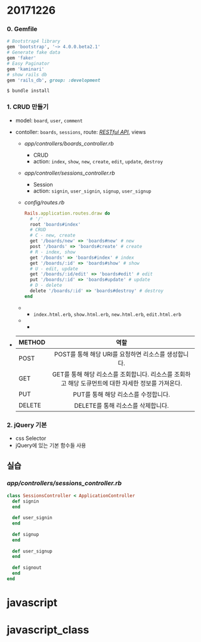 # 20171226

### 0. Gemfile

```ruby
# Bootstrap4 library
gem 'bootstrap', '~> 4.0.0.beta2.1'
# Generate fake data
gem 'faker'
# Easy Paginator
gem 'kaminari'
# show rails db
gem 'rails_db', group: :development
```

```shell
$ bundle install
```



### 1. CRUD 만들기

- model: `board`, `user`, `comment`

- contoller: `boards`, `sessions`, route: *[RESTful API](http://meetup.toast.com/posts/92)*, views

  - *app/controllers/boards_controller.rb*

    - CRUD
    - action: `index`, `show`, `new`, `create`, `edit`, `update`, `destroy`

  - *app/controller/sessions_controller.rb*

    - Session
    - action: `signin`, `user_signin`, `signup`, `user_signup`

  - *config/routes.rb*

    ```ruby
    Rails.application.routes.draw do
      # '/'
      root 'boards#index'
      # CRUD
      # C - new, create
      get '/boards/new' => 'boards#new' # new
      post '/boards' => 'boards#create' # create
      # R - index, show
      get '/boards' => 'boards#index' # index
      get '/boards/:id' => 'boards#show' # show
      # U - edit, update
      get '/boards/:id/edit' => 'boards#edit' # edit
      put '/boards/:id' => 'boards#update' # update
      # D - delete
      delete '/boards/:id' => 'boards#destroy' # destroy
    end

    ```

  - - `index.html.erb`, `show.html.erb`, `new.html.erb`, `edit.html.erb`

  - - 

- | METHOD |                    역할                    |
  | ------ | :--------------------------------------: |
  | POST   |    POST를 통해 해당 URI를 요청하면 리소스를 생성합니다.     |
  | GET    | GET를 통해 해당 리소스를 조회합니다. 리소스를 조회하고 해당 도큐먼트에 대한 자세한 정보를 가져온다. |
  | PUT    |          PUT를 통해 해당 리소스를 수정합니다.          |
  | DELETE |          DELETE를 통해 리소스를 삭제합니다.          |



### 2. jQuery 기본

- css Selector
- jQuery에 있는 기본 함수들 사용







## 실습

### *app/controllers/sessions_controller.rb*

```ruby
class SessionsController < ApplicationController
  def signin   
  end
  
  def user_signin   
  end
  
  def signup 
  end
  
  def user_signup 
  end
  
  def signout  
  end
end
```

# javascript
# javascript_class
